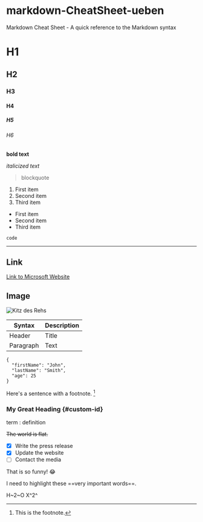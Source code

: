 # markdown-CheatSheet-ueben
Markdown Cheat Sheet - A quick reference to the Markdown syntax

# H1
## H2
### H3
#### H4
##### H5
###### H6

**bold text**

*italicized text*

> blockquote

1. First item
2. Second item
3. Third item

- First item
- Second item
- Third item

`code`

---
## Link

[Link to Microsoft Website](https://www.microsoft.com)

## Image

![Kitz des Rehs ](https://upload.wikimedia.org/wikipedia/commons/2/22/Kid-jbk.jpg)

| Syntax | Description |
| ----------- | ----------- |
| Header | Title |
| Paragraph | Text |

```
{
  "firstName": "John",
  "lastName": "Smith",
  "age": 25
}
```

Here's a sentence with a footnote. [^1]

[^1]: This is the footnote.

### My Great Heading {#custom-id}

term
: definition

~~The world is flat.~~

- [x] Write the press release
- [x] Update the website
- [ ] Contact the media

That is so funny! :joy:

I need to highlight these ==very important words==.

H~2~O
X^2^
